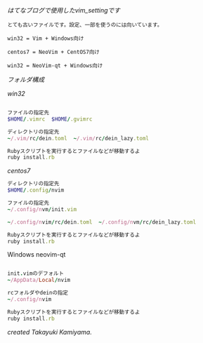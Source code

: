 *はてなブログで使用したvim_settingです*

    とても古いファイルです。設定、一部を使うのには向いています。


```
win32 = Vim + Windows向け

centos7 = NeoVim + CentOS7向け

win32 = NeoVim-qt + Windows向け
```

*フォルダ構成*

*win32*

```ruby

ファイルの指定先
$HOME/.vimrc  $HOME/.gvimrc

ディレクトリの指定先
~/.vim/rc/dein.toml  ~/.vim/rc/dein_lazy.toml

Rubyスクリプトを実行するとファイルなどが移動するよ
ruby install.rb

```

*centos7*

```ruby
ディレクトリの指定先
$HOME/.config/nvim

ファイルの指定先
~/.config/nvm/init.vim

~/.config/nvim/rc/dein.toml  ~/.config/nvm/rc/dein_lazy.toml

Rubyスクリプトを実行するとファイルなどが移動するよ
ruby install.rb

```

Windows neovim-qt

```ruby

init.vimのデフォルト
~/AppData/Local/nvim

rcフォルダやdeinの指定
~/.config/nvim

Rubyスクリプトを実行するとファイルなどが移動するよ
ruby install.rb

```

*created Takayuki Kamiyama.*
